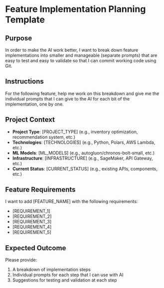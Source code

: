 # Feature Implementation Planning Template

## Purpose
In order to make the AI work better, I want to break down feature implementations into smaller and manageable (separate prompts) that are easy to test and easy to validate so that I can commit working code using Git.

## Instructions
For the following feature, help me work on this breakdown and give me the individual prompts that I can give to the AI for each bit of the implementation, one by one.

## Project Context
- **Project Type**: [PROJECT_TYPE] (e.g., inventory optimization, recommendation system, etc.)
- **Technologies**: [TECHNOLOGIES] (e.g., Python, Polars, AWS Lambda, etc.)
- **ML Models**: [ML_MODELS] (e.g., autogluon/chronos-bolt-small, etc.)
- **Infrastructure**: [INFRASTRUCTURE] (e.g., SageMaker, API Gateway, etc.)
- **Current Status**: [CURRENT_STATUS] (e.g., existing APIs, components, etc.)

## Feature Requirements
I want to add [FEATURE_NAME] with the following requirements:
- [REQUIREMENT_1]
- [REQUIREMENT_2]
- [REQUIREMENT_3]
- [REQUIREMENT_4]
- [REQUIREMENT_5]

## Expected Outcome
Please provide:
1. A breakdown of implementation steps
2. Individual prompts for each step that I can use with AI
3. Suggestions for testing and validation at each step
